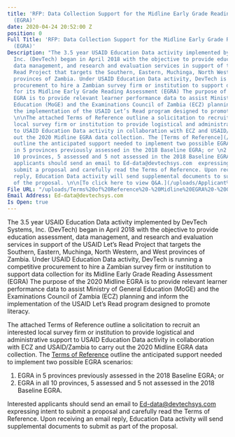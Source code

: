 ```yaml
---
title: 'RFP: Data Collection Support for the Midline Early Grade Reading Assessment
  (EGRA)'
date: 2020-04-24 20:52:00 Z
position: 0
Full Title: 'RFP: Data Collection Support for the Midline Early Grade Reading Assessment
  (EGRA)'
Description: "The 3.5 year USAID Education Data activity implemented by DevTech Systems,
  Inc. (DevTech) began in April 2018 with the objective to provide education assessment,
  data management, and research and evaluation services in support of the USAID Let’s
  Read Project that targets the Southern, Eastern, Muchinga, North Western, and West
  provinces of Zambia. Under USAID Education Data activity, DevTech is running a competitive
  procurement to hire a Zambian survey firm or institution to support data collection
  for its Midline Early Grade Reading Assessment (EGRA) The purpose of the 2020 Midline
  EGRA is to provide relevant learner performance data to assist Ministry of General
  Education (MoGE) and the Examinations Council of Zambia (ECZ) planning and inform
  the implementation of the USAID Let’s Read program designed to promote literacy.
  \n\nThe attached Terms of Reference outline a solicitation to recruit an interested
  local survey firm or institution to provide logistical and administrative support
  to USAID Education Data activity in collaboration with ECZ and USAID/Zambia to carry
  out the 2020 Midline EGRA data collection. The [Terms of Reference](/uploads/Terms%20of%20Reference%20-%20Midline%20EGRA%20-%20Optional%20Activities_FINAL.pdf)
  outline the anticipated support needed to implement two possible EGRA scenarios:\n\n1.\tEGRA
  in 5 provinces previously assessed in the 2018 Baseline EGRA; or \n2.\tEGRA in all
  10 provinces, 5 assessed and 5 not assessed in the 2018 Baseline EGRA. \n\nInterested
  applicants should send an email to Ed-data@devtechsys.com  expressing intent to
  submit a proposal and carefully read the Terms of Reference. Upon receiving an email
  reply, Education Data activity will send supplemental documents to submit as part
  of the proposal. \n\n[To click here to view Q&A.](/uploads/Applicant%20ToR%20questions-final.docx)"
File URL: "/uploads/Terms%20of%20Reference%20-%20Midline%20EGRA%20-%20Optional%20Activities_FINAL.pdf"
Email Address: Ed-data@devtechsys.com
Is Open: true
---
```



The 3.5 year USAID Education Data activity implemented by DevTech Systems, Inc. (DevTech) began in April 2018 with the objective to provide education assessment, data management, and research and evaluation services in support of the USAID Let’s Read Project that targets the Southern, Eastern, Muchinga, North Western, and West provinces of Zambia. Under USAID Education Data activity, DevTech is running a competitive procurement to hire a Zambian survey firm or institution to support data collection for its Midline Early Grade Reading Assessment (EGRA) The purpose of the 2020 Midline EGRA is to provide relevant learner performance data to assist Ministry of General Education (MoGE) and the Examinations Council of Zambia (ECZ) planning and inform the implementation of the USAID Let’s Read program designed to promote literacy. 

The attached Terms of Reference outline a solicitation to recruit an interested local survey firm or institution to provide logistical and administrative support to USAID Education Data activity in collaboration with ECZ and USAID/Zambia to carry out the 2020 Midline EGRA data collection. The [Terms of Reference](/uploads/Terms%20of%20Reference%20-%20Midline%20EGRA%20-%20Optional%20Activities_FINAL.pdf) outline the anticipated support needed to implement two possible EGRA scenarios:

1.	EGRA in 5 provinces previously assessed in the 2018 Baseline EGRA; or 
2.	EGRA in all 10 provinces, 5 assessed and 5 not assessed in the 2018 Baseline EGRA. 

Interested applicants should send an email to Ed-data@devtechsys.com  expressing intent to submit a proposal and carefully read the Terms of Reference. Upon receiving an email reply, Education Data activity will send supplemental documents to submit as part of the proposal. 